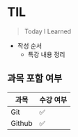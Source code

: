 # TIL

> Today I Learned



- 작성 순서
  - 특강 내용 정리



##  과목 포함 여부

| 과목   | 수강 여부 |
| ------ | --------- |
| Git    | ✅         |
| Github | ✅         |





